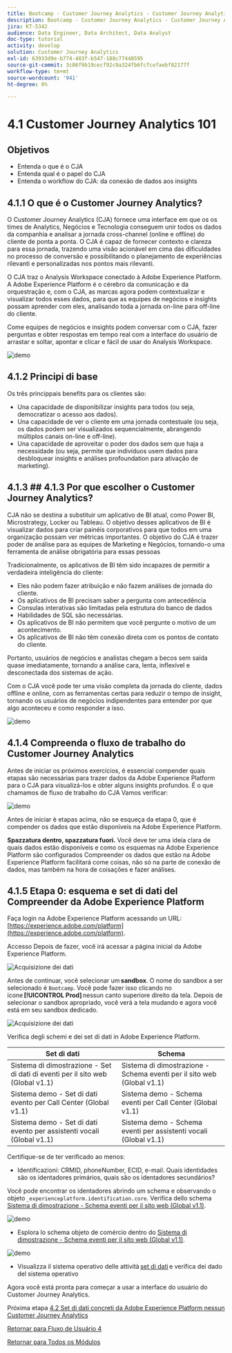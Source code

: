 ```yaml
---
title: Bootcamp - Customer Journey Analytics - Customer Journey Analytics 101 - Brasile
description: Bootcamp - Customer Journey Analytics - Customer Journey Analytics 101 - Brasile
jira: KT-5342
audience: Data Engineer, Data Architect, Data Analyst
doc-type: tutorial
activity: develop
solution: Customer Journey Analytics
exl-id: 63933d9e-b774-483f-b547-188c77440595
source-git-commit: 3c86f9b19cecf92c9a324fb6fcfcefaebf82177f
workflow-type: tm+mt
source-wordcount: '941'
ht-degree: 0%

---
```


# 4.1 Customer Journey Analytics 101

## Objetivos

- Entenda o que é o CJA
- Entenda qual é o papel do CJA
- Entenda o workflow do CJA: da conexão de dados aos insights

## 4.1.1 O que é o Customer Journey Analytics?

O Customer Journey Analytics (CJA) fornece uma interface em que os os times de Analytics, Negócios e Tecnologia conseguem unir todos os dados da companhia e analisar a jornada cross-channel (online e offline) do cliente de ponta a ponta. O CJA é capaz de fornecer contexto e clareza para essa jornada, trazendo uma visão acionável em cima das dificuldades no processo de conversão e possibilitando o planejamento de experiências rilevanti e personalizadas nos pontos mais rilevanti.

O CJA traz o Analysis Workspace conectado à Adobe Experience Platform. A Adobe Experience Platform é o cérebro da comunicação e da orquestração e, com o CJA, as marcas agora podem contextualizar e visualizar todos esses dados, para que as equipes de negócios e insights possam aprender com eles, analisando toda a jornada on-line para off-line do cliente.

Come equipes de negócios e insights podem conversar com o CJA, fazer perguntas e obter respostas em tempo real com a interface do usuário de arrastar e soltar, apontar e clicar e fácil de usar do Analysis Workspace.

![demo](./images/cja-adv-analysis1.png)

## 4.1.2 Principi di base

Os três princippais benefits para os clientes são:

- Una capacidade de disponibilizar insights para todos (ou seja, democratizar o acesso aos dados).
- Una capacidade de ver o cliente em uma jornada contestuale (ou seja, os dados podem ser visualizados sequencialmente, abrangendo múltiplos canais on-line e off-line).
- Una capacidade de aproveitar o poder dos dados sem que haja a necessidade (ou seja, permite que indivíduos usem dados para desbloquear insights e análises profoundation para ativação de marketing).

## 4.1.3 ## 4.1.3 Por que escolher o Customer Journey Analytics?

CJA não se destina a substituir um aplicativo de BI atual, como Power BI, Microstrategy, Locker ou Tableau. O objetivo desses aplicativos de BI é visualizar dados para criar painéis corporativos para que todos em uma organização possam ver métricas importantes. O objetivo do CJA é trazer poder de análise para as equipes de Marketing e Negócios, tornando-o uma ferramenta de análise obrigatória para essas pessoas



Tradicionalmente, os aplicativos de BI têm sido incapazes de permitir a verdadeira inteligência do cliente:

- Eles não podem fazer atribuição e não fazem análises de jornada do cliente.
- Os aplicativos de BI precisam saber a pergunta com antecedência
- Consulas interativas são limitadas pela estrutura do banco de dados
- Habilidades de SQL são necessárias.
- Os aplicativos de BI não permitem que você pergunte o motivo de um acontecimento.
- Os aplicativos de BI não têm conexão direta com os pontos de contato do cliente.

Portanto, usuários de negócios e analistas chegam a becos sem saída quase imediatamente, tornando a análise cara, lenta, inflexível e desconectada dos sistemas de ação.

Com o CJA você pode ter uma visão completa da jornada do cliente, dados offline e online, com as ferramentas certas para reduzir o tempo de insight, tornando os usuários de negócios indipendentes para entender por que algo aconteceu e como responder a isso.

![demo](./images/cja-use-case.png)

## 4.1.4 Compreenda o fluxo de trabalho do Customer Journey Analytics

Antes de iniciar os próximos exercícios, é essencial compender quais etapas são necessárias para trazer dados da Adobe Experience Platform para o CJA para visualizá-los e obter alguns insights profundos. É o que chamamos de fluxo de trabalho do CJA Vamos verificar:

![demo](./images/cja-work-flow.jpg)

Antes de iniciar è etapas acima, não se esqueça da etapa 0, que é compender os dados que estão disponíveis na Adobe Experience Platform.

**Spazzatura dentro, spazzatura fuori.** Você deve ter uma ideia clara de quais dados estão disponíveis e como os esquemas na Adobe Experience Platform são configurados Compreender os dados que estão na Adobe Experience Platform facilitará come coisas, não só na parte de conexão de dados, mas também na hora de coisações e fazer análises.

## 4.1.5 Etapa 0: esquema e set di dati del Compreender da Adobe Experience Platform

Faça login na Adobe Experience Platform acessando un URL: [https://experience.adobe.com/platform](https://experience.adobe.com/platform).

Accesso Depois de fazer, você irá acessar a página inicial da Adobe Experience Platform.

![Acquisizione dei dati](../uc1/images/home.png)

Antes de continuar, você selecionar um **sandbox**. O nome do sandbox a ser selecionado é ``Bootcamp``. Você pode fazer isso clicando no ícone **[!UICONTROL Prod]** nessun canto superiore direito da tela. Depois de selecionar o sandbox apropriado, você verá a tela mudando e agora você está em seu sandbox dedicado.

![Acquisizione dei dati](../uc1/images/sb1.png)

Verifica degli schemi e dei set di dati in Adobe Experience Platform.

| Set di dati | Schema |
| ----------------- |-------------| 
| Sistema di dimostrazione - Set di dati di eventi per il sito web (Global v1.1) | Sistema di dimostrazione - Schema eventi per il sito web (Global v1.1) |
| Sistema demo - Set di dati evento per Call Center (Global v1.1) | Sistema demo - Schema eventi per Call Center (Global v1.1) |
| Sistema demo - Set di dati evento per assistenti vocali (Global v1.1) | Sistema demo - Schema eventi per assistenti vocali (Global v1.1) |

Certifique-se de ter verificado ao menos:

- Identificazioni: CRMID, phoneNumber, ECID, e-mail. Quais identidades são os identadores primários, quais são os identadores secundários?

Você pode encontrar os identadores abrindo um schema e observando o objeto `_experienceplatform.identification.core`. Verifica dello schema [Sistema di dimostrazione - Schema eventi per il sito web (Global v1.1)](https://experience.adobe.com/platform/schema).

![demo](./images/identity.png)

- Esplora lo schema objeto de comércio dentro do [Sistema di dimostrazione - Schema eventi per il sito web (Global v1.1)](https://experience.adobe.com/platform/schema).

![demo](./images/commerce.png)

- Visualizza il sistema operativo delle attività [set di dati](https://experience.adobe.com/platform/dataset/browse?limit=50&amp;page=1&amp;sortDescending=1&amp;sortField=created) e verifica dei dado del sistema operativo

Agora você está pronta para começar a usar a interface do usuário do Customer Journey Analytics.

Próxima etapa [4.2 Set di dati concreti da Adobe Experience Platform nessun Customer Journey Analytics](./ex2.md)

[Retornar para Fluxo de Usuário 4](./uc4.md)

[Retornar para Todos os Módulos](../../overview.md)
